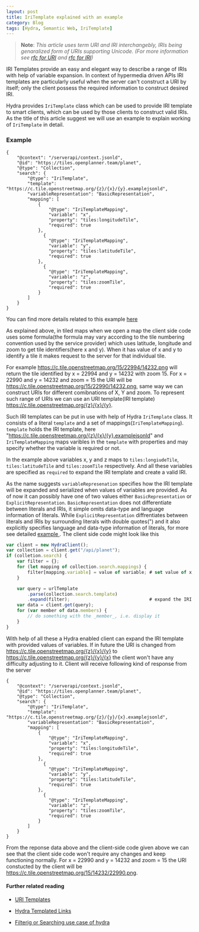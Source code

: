 ```yaml
---
layout: post
title: IriTemplate explained with an example
category: Blog
tags: [Hydra, Semantic Web, IriTemplate]
---
```

>**Note**: *This article uses term URI and IRI interchangebly, IRIs being genaralized form of URIs supporting Unicode. (For 
 more information see [rfc for URI](https://tools.ietf.org/html/rfc3986) and [rfc for IRI](https://www.ietf.org/rfc/rfc3987.txt))*

IRI Templates provide an easy and elegant way to describe a range of IRIs with help of variable expansion.
In context of hypermedia driven APIs IRI templates are particularly useful when the server can't construct a URI by itself; only 
the client possess the required information to construct desired IRI.

Hydra provides `IriTemplate` class which can be used to provide IRI template to smart clients, which can be used by those clients 
to construct valid IRIs. As the title of this article suggest we will use an example to explain working of `IriTemplate` in
detail.

### Example
```
{
    "@context": "/serverapi/context.jsonld",
    "@id": "https://tiles.openplanner.team/planet",
    "@type": "Collection",
    "search": {
        "@type": "IriTemplate",
        "template": "https://c.tile.openstreetmap.org/{z}/{x}/{y}.examplejsonld",
        "variableRepresentation": "BasicRepresentation",
        "mapping": [
            {
                "@type": "IriTemplateMapping",
                "variable": "x",
                "property": "tiles:longitudeTile",
                "required": true
            },
              {
                "@type": "IriTemplateMapping",
                "variable": "y",
                "property": "tiles:latitudeTile",
                "required": true
            },
              {
                "@type": "IriTemplateMapping",
                "variable": "z",
                "property": "tiles:zoomTile",
                "required": true
            }
        ]
    }
}
``` 
You can find more details related to this example [here](https://github.com/HydraCG/Specifications/issues/171)

As explained above, in tiled maps when we open a map the client side code uses some formula(the formula may vary according to the
tile numbering convention used by the service provider) which uses latitude, longitude and zoom to get tile identifiers(here x
and y). When it has value of x and y to identify a tile it makes request to the server for that individual tile.

For example https://c.tile.openstreetmap.org/15/22994/14232.png will return the tile identified by x = 22994 and y = 14232 with
zoom 15.
For x = 22990 and y = 14232 and zoom = 15 the URI will be https://c.tile.openstreetmap.org/15/22990/14232.png, same way we can
construct URIs for different comibnations of X, Y and zoom. To represent such range of URIs we can use an URI template(IRI
template) https://c.tile.openstreetmap.org/{z}/{x}/{y}.

Such IRI templates can be put in use with help of Hydra `IriTemplate` class. It consists of a literal `template` and a set of
mappings(`IriTemplateMapping`). `template` holds the IRI template, here "https://c.tile.openstreetmap.org/{z}/{x}/{y}.examplejsonld" 
and `IriTemplateMapping` maps varibles in the `template` with properties and may specify whether the variable
is required or not.

In the example above variables x, y and z maps to `tiles:longiudeTile`, `tiles:latitudeTile` and `tiles:zoomTile` respectively.
And all these variables are specified as `required` to expand the IRI template and create a valid IRI.

As the name suggests `variableRepresenation` specifies how the IRI template will be expanded and serialized when values of
variables are provided.
As of now it can possibly have one of two values either `BasicRepresentation` or `ExplicitRepresentation`.
`BasicRepresentation` does not differentiate between literals and IRIs, it simple omits data-type and language information of
literals. While `ExplicitRepresentation` diffrentiates between literals and IRIs by surrounding literals with double quotes(")
and it also explicitly specifies language and data-type information of literals, for more see detailed [example
](http://www.hydra-cg.com/spec/latest/core/#ex-16-the-different-variable-representations).
The client side code might look like this
```js
var client = new HydraClient();
var collection = client.get("/api/planet");
if (colletion.search) {
    var filter = {};
    for (let mapping of collection.search.mappings) {
        filter[mapping.variable] = value of variable; # set value of x, y and z
    }

    var query = urlTemplate
        .parse(collection.search.template)
        .expand(filter);                              # expand the IRI
    var data = client.get(query);
    for (var member of data.members) {
        // do something with the _member_, i.e. display it
    }
}
```
With help of all these a Hydra enabled client can expand the IRI template with provided values of variables. If in future the URI
is changed from https://c.tile.openstreetmap.org/{z}/{x}/{y} to https://c.tile.openstreetmap.org/{z}/{y}/{x} the client won't
have any difficulty adjusting to it. Client will receive following kind of response from the server
```
{
    "@context": "/serverapi/context.jsonld",
    "@id": "https://tiles.openplanner.team/planet",
    "@type": "Collection",
    "search": {
        "@type": "IriTemplate",
        "template": "https://c.tile.openstreetmap.org/{z}/{y}/{x}.examplejsonld",
        "variableRepresentation": "BasicRepresentation",
        "mapping": [
            {
                "@type": "IriTemplateMapping",
                "variable": "x",
                "property": "tiles:longitudeTile",
                "required": true
            },
              {
                "@type": "IriTemplateMapping",
                "variable": "y",
                "property": "tiles:latitudeTile",
                "required": true
            },
              {
                "@type": "IriTemplateMapping",
                "variable": "z",
                "property": "tiles:zoomTile",
                "required": true
            }
        ]
    }
}
``` 
From the reponse data above and the client-side code given above we can see that the client side code won't require any changes
and keep functioning normally. For x = 22990 and y = 14232 and zoom = 15 the URI constucted by the client will be
https://c.tile.openstreetmap.org/15/14232/22990.png.

#### Further related reading

* [URI Templates](https://tools.ietf.org/html/rfc6570)

* [Hydra Templated Links](http://www.hydra-cg.com/spec/latest/core/#templated-links)

* [Filterig or Searching use case of hydra](https://github.com/HydraCG/Specifications/blob/master/drafts/use-cases/7.searching-events.md)

